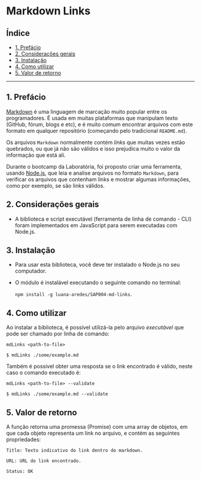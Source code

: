 # Markdown Links

## Índice

- [1. Prefácio](#1-prefácio)
- [2. Considerações gerais](#2-considerações-gerais)
- [3. Instalação](#3-instalação)
- [4. Como utilizar](#4-como-utilizar)
- [5. Valor de retorno](#5-valor-de-retorno)

---

## 1. Prefácio

[Markdown](https://pt.wikipedia.org/wiki/Markdown) é uma linguagem de marcação muito popular entre os programadores.
É usada em muitas plataformas que manipulam texto (GitHub, fórum, blogs e etc), e é muito comum encontrar arquivos
com este formato em qualquer repositório (começando pelo tradicional `README.md`).

Os arquivos `Markdown` normalmente contém _links_ que muitas vezes estão quebrados, ou que já não são válidos e isso prejudica muito o valor da informação que está ali.

Durante o bootcamp da Laboratória, foi proposto criar uma ferramenta, usando [Node.js](https://nodejs.org/), que leia e analise arquivos no formato `Markdown`, para verificar os arquivos que contenham links e mostrar algumas informações, como por exemplo, se são links válidos.

## 2. Considerações gerais

- A biblioteca e script executável (ferramenta de linha de comando - CLI) foram implementados em JavaScript para serem executadas com Node.js.

## 3. Instalação

- Para usar esta biblioteca, você deve ter instalado o Node.js no seu computador.

- O módulo é instalável executando o seguinte comando no terminal:

  `npm install -g luana-aredes/SAP004-md-links`.

## 4. Como utilizar

Ao instalar a biblioteca, é possível utilizá-la pelo arquivo _executável_ que pode ser chamado por linha de comando:

`mdLinks <path-to-file>`

```
$ mdLinks ./some/example.md
```

Também é possível obter uma resposta se o link encontrado é válido, neste caso o comando executado é:

`mdLinks <path-to-file> --validate`

```
$ mdLinks ./some/example.md --validate
```

## 5. Valor de retorno

A função retorna uma promessa (Promise) com uma array de objetos, em que cada objeto representa um link no arquivo, e contém as seguintes propriedades:

```
Title: Texto indicativo do link dentro do markdown.

URL: URL do link encontrado.

Status: OK
```
